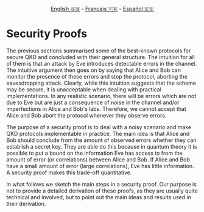 <p style="text-align: center;">
    <a id="linken" href="../../../../en/content/index.html">English &#x1F1EC;&#x1F1E7;</a> - 
    <a id="linkfr" href="../../../../fr/content/index.html">Français &#x1F1EB;&#x1F1F7;</a> - 
    <a id="linkes" href="../../../../es/content/index.html">Español &#x1F1EA;&#x1F1F8;</a>
</p>
<script>
    currentPage = window.location.href;
    beforeLang = currentPage.slice(0, currentPage.indexOf("content") - 3);
    afterLang = currentPage.slice(currentPage.indexOf("content"));
    document.getElementById("linken").href = beforeLang + "en/" + afterLang;
    document.getElementById("linkfr").href = beforeLang + "fr/" + afterLang;
    document.getElementById("linkes").href = beforeLang + "es/" + afterLang;
</script>



# Security Proofs

The previous sections summarised some of the best-known
protocols for secure QKD and concluded with their general structure. The intuition for all of them is that
an attack by Eve introduces detectable errors in the channel. 
The intuitive argument then goes on by saying that Alice and Bob can monitor the
presence of these errors and stop the protocol, aborting the
eavesdropping attack. Clearly, while this intuition suggests that
the scheme may be secure, it is unacceptable when dealing with
practical implementations. In any realistic scenario, there will
be errors which are not due to Eve but are just a consequence of noise
in the channel and/or imperfections in Alice and Bob's labs.
Therefore, we cannot accept that Alice and Bob abort the protocol
whenever they observe errors.

The purpose of a security proof is to deal with a noisy scenario
and make QKD protocols implementable in practice. The main idea is
that Alice and Bob should conclude from the amount of observed
errors whether they can establish a secret key. 
They are able do this because in quantum theory it is
possible to put a bound on the information Eve has access to from
the amount of error (or correlations) between Alice and Bob. If
Alice and Bob have a small amount of error (large correlations), Eve has little
information. A security proof makes this trade-off quantitative.

In what follows we sketch the main steps in a
security proof. Our purpose is not to provide a detailed
derivation of these proofs, as they are usually quite technical
and involved, but to point out the main ideas and results used in
their derivation.



